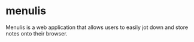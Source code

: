 # menulis
Menulis is a web application that allows users to easily jot down and store notes onto their browser.
